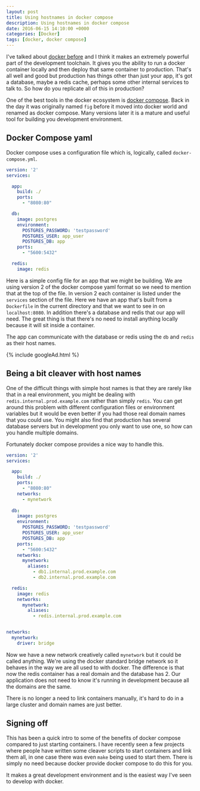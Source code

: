 ```yaml
---
layout: post
title: Using hostnames in docker compose
description: Using hostnames in docker compose
date: 2016-06-15 14:10:00 +0000
categories: [Docker]
tags: [docker, docker compose]
---
```



I've talked about [docker before](/symfony_in_docker) and I think it makes an extremely powerful part of the development toolchain. It gives you the ability to run a docker container locally and then deploy that same container to production. That's all well and good but production has things other than just your app, it's got a database, maybe a redis cache, perhaps some other internal services to talk to. So how do you replicate all of this in production?

One of the best tools in the docker ecosystem is [docker compose](https://docs.docker.com/compose/overview/). Back in the day it was originally named `fig` before it moved into docker world and renamed as docker compose. Many versions later it is a mature and useful tool for building you development environment. 

## Docker Compose yaml

Docker compose uses a configuration file which is, logically, called `docker-compose.yml`. 

```yaml
version: '2'
services:

  app:
    build: ./
    ports:
      - "8080:80"

  db:
    image: postgres
    environment:
      POSTGRES_PASSWORD: 'testpassword'
      POSTGRES_USER: app_user
      POSTGRES_DB: app
    ports:
      - "5600:5432"

  redis:
    image: redis

```

Here is a simple config file for an app that we might be building. We are using version 2 of the docker compose yaml format so we need to mention that at the top of the file. In version 2 each container is listed under the `services` section of the file. Here we have an app that's built from a `Dockerfile` in the current directory and that we want to see in on `localhost:8080`. In addition there's a database and redis that our app will need. The great thing is that there's no need to install anything locally because it will sit inside a container.

The app can communicate with the database or redis using the `db` and `redis` as their host names. 

{% include googleAd.html %}

## Being a bit cleaver with host names

One of the difficult things with simple host names is that they are rarely like that in a real environment, you might be dealing with `redis.internal.prod.example.com` rather than simply `redis`. You can get around this problem with different configuration files or environment variables but it would be even better if you had those real domain names that you could use. You might also find that production has several database servers but in development you only want to use one, so how can you handle multiple domains.

Fortunately docker compose provides a nice way to handle this.

```yaml
version: '2'
services:

  app:
    build: ./
    ports:
      - "8080:80"
    networks:
      - mynetwork
      
  db:
    image: postgres
    environment:
      POSTGRES_PASSWORD: 'testpassword'
      POSTGRES_USER: app_user
      POSTGRES_DB: app
    ports:
      - "5600:5432"
    networks:
      mynetwork:
        aliases:
          - db1.internal.prod.example.com
          - db2.internal.prod.example.com

  redis:
    image: redis
    networks:
      mynetwork:
        aliases:
          - redis.internal.prod.example.com


networks:
  mynetwork:
    driver: bridge
```

Now we have a new network creatively called `mynetwork` but it could be called anything. We're using the docker standard bridge network so it behaves in the way we are all used to with docker. The difference is that now the redis container has a real domain and the database has 2. Our application does not need to know it's running in development because all the domains are the same.

There is no longer a need to link containers manually, it's hard to do in a large cluster and domain names are just better.

## Signing off

This has been a quick intro to some of the benefits of docker compose compared to just starting containers. I have recently seen a few projects where people have written some cleaver scripts to start containers and link them all, in one case there was even `make` being used to start them. There is simply no need because docker provide docker compose to do this for you. 

It makes a great development environment and is the easiest way I've seen to develop with docker.
